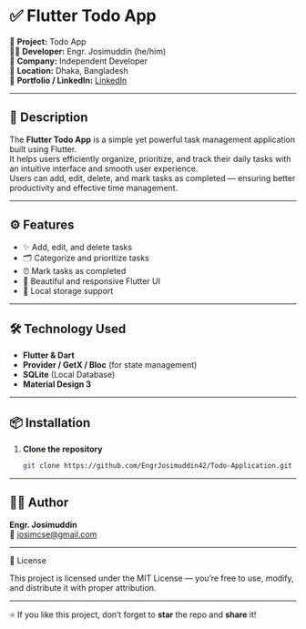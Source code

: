 # ✅ Flutter Todo App

🚀 **Project:** Todo App  
👨‍💻 **Developer:** Engr. Josimuddin (he/him)  
🏢 **Company:** Independent Developer  
📍 **Location:** Dhaka, Bangladesh  
🔗 **Portfolio / LinkedIn:** [LinkedIn](https://www.linkedin.com/in/engrjosimuddin)

---

## 📝 Description
The **Flutter Todo App** is a simple yet powerful task management application built using Flutter.  
It helps users efficiently organize, prioritize, and track their daily tasks with an intuitive interface and smooth user experience.  
Users can add, edit, delete, and mark tasks as completed — ensuring better productivity and effective time management.

---

## ⚙️ Features
- ✨ Add, edit, and delete tasks
- 🗂 Categorize and prioritize tasks
- ⏰ Mark tasks as completed
- 📱 Beautiful and responsive Flutter UI
- 💾 Local storage support

---

## 🛠️ Technology Used
- **Flutter & Dart**
- **Provider / GetX / Bloc** (for state management)
- **SQLite** (Local Database)
- **Material Design 3**

---

## 📦 Installation

1. **Clone the repository**
   ```bash
   git clone https://github.com/EngrJosimuddin42/Todo-Application.git

---

## 🧑‍💻 Author
**Engr. Josimuddin**  
📧 [josimcse@gmail.com](mailto:josimcse@gmail.com)

---

🪪 License

This project is licensed under the MIT License — you’re free to use, modify, and distribute it with proper attribution.

---

⭐ If you like this project, don’t forget to **star** the repo and **share** it!
